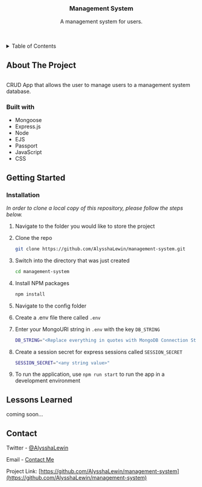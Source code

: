 <div align="center">
  <h3 align="center">Management System</h3>

  <p align="center">
    A management system for users.
    <br />
    <br />
    <br />
  </p>
</div>



<!-- TABLE OF CONTENTS -->
<details>
  <summary>Table of Contents</summary>
  <ol>
    <li>
      <a href="#about-the-project">About The Project</a>
      <ul>
        <li><a href="#built-with">Built With</a></li>
      </ul>
    </li>
    <li>
      <a href="#getting-started">Getting Started</a>
      <ul>
        <li><a href="#installation">Installation</a></li>
      </ul>
    </li>
    <li><a href="#lessons-learned">Lessons Learned</a></li>
    <li><a href="#contact">Contact</a></li>
  </ol>
</details>



<!-- ABOUT THE PROJECT -->
## About The Project

<div align="center">
  <img src="#" alt="" />
</div>

CRUD App that allows the user to manage users to a management system database.



### Built with

- Mongoose
- Express.js
- Node
- EJS
- Passport
- JavaScript
- CSS



<!-- GETTING STARTED -->
## Getting Started

### Installation

_In order to clone a local copy of this repository, please follow the steps below._

1. Navigate to the folder you would like to store the project
2. Clone the repo
   ```sh
   git clone https://github.com/AlysshaLewin/management-system.git
   ```
3. Switch into the directory that was just created
    ```sh
    cd management-system
    ```
4. Install NPM packages
   ```sh
   npm install
   ```
5. Navigate to the config folder
6. Create a .env file there called `.env`
7. Enter your MongoURI string in `.env` with the key `DB_STRING`
   ```sh
   DB_STRING="<Replace everything in quotes with MongoDB Connection String>"
   ```
8. Create a session secret for express sessions called `SESSION_SECRET`
    ```sh
    SESSION_SECRET="<any string value>"
    ```

9. To run the application, use `npm run start` to run the app in a development environment



<!-- Lessons Learned -->
## Lessons Learned

coming soon...



<!-- CONTACT -->
## Contact

Twitter - [@AlysshaLewin](https://twitter.com/alysshalewin)

Email - [Contact Me](mailto:alyssha.lew@gmail.com)

Project Link: [https://github.com/AlysshaLewin/management-system](https://github.com/AlysshaLewin/management-system)

